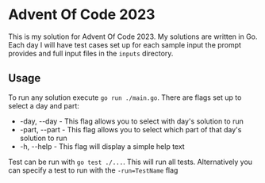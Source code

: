 # Advent Of Code 2023
This is my solution for Advent Of Code 2023. My solutions are written in Go. Each day I will have test cases set up for each sample input the prompt provides and full input files in the `inputs` directory.

## Usage
To run any solution execute `go run ./main.go`. There are flags set up to select a day and part:

* -day, --day - This flag allows you to select with day's solution to run
* -part, --part - This flag allows you to select which part of that day's solution to run
* -h, --help - This flag will display a simple help text

Test can be run with `go test ./...`. This will run all tests. Alternatively you can specify a test to run with the `-run=TestName` flag

